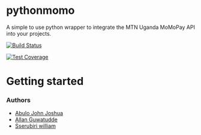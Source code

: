 # pythonmomo
A simple to use python wrapper to integrate the MTN Uganda MoMoPay API into your projects.

[![Build Status](https://travis-ci.org/pythonmomo/pythonmomo.svg?branch=master)](https://travis-ci.org/pythonmomo/pythonmomo)

[![Test Coverage](https://api.codeclimate.com/v1/badges/fa8a15f4452dfea0e443/test_coverage)](https://codeclimate.com/github/pythonmomo/pythonmomo/test_coverage)

# Getting started

### Authors
- [Abulo John Joshua](https://github.com/abulojoshua1)
- [Allan Guwatudde](https://github.com/AGMETEOR)
- [Sserubiri william](https://github.com/ssewilliam)